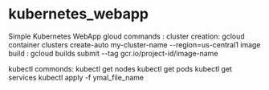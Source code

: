 # kubernetes_webapp
Simple Kubernetes WebApp
gloud commands :
cluster creation: gcloud container clusters create-auto my-cluster-name --region=us-central1
image build : gcloud builds submit --tag gcr.io/project-id/image-name

kubectl commonds: kubectl get nodes
                  kubectl get pods
                  kubectl get services
                  kubectl apply -f ymal_file_name
